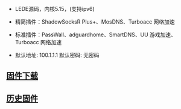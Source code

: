 - LEDE源码，内核5.15，(支持ipv6)

- 精简插件：ShadowSocksR Plus+、MosDNS、Turboacc 网络加速

- 标准插件：PassWall、adguardhome、SmartDNS、UU 游戏加速、Turboacc 网络加速

- 默认地址: 100.1.1.1 默认密码: 无密码

## [固件下载](https://github.com/icons88/OpenWrt-k5.15/releases)
## [历史固件](https://github.com/icons88/OpenWrt-k5.15/actions)

